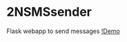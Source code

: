 # 2NSMSsender
Flask webapp to send messages
[!Demo](https://user-images.githubusercontent.com/30243661/30633837-d8039b8e-9df5-11e7-9335-9513c9f25626.gif)
